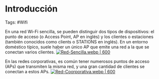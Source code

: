 # Introducción

Tags: #Wifi 

En una red Wi-Fi sencilla, se pueden distinguir dos tipos de dispositivos: el punto de acceso (o Access Point, AP en inglés) y los clientes o estaciones (también conocidos como clients o STATIONS en inglés). En un entorno doméstico típico, suele haber un único AP que emite una red a la que se conectan varios clientes.
[![Red-Sencilla.webp | 600](https://i.postimg.cc/bY9VVGCT/Red-Sencilla.webp)](https://postimg.cc/Z00LCqhB)

 En las redes corporativas, es común tener numerosos puntos de acceso (APs) que transmiten la misma red, y una gran cantidad de clientes se conectan a estos APs.
[![Red-Coorporativa.webp | 600](https://i.postimg.cc/LXTkDP9g/Red-Coorporativa.webp)](https://postimg.cc/ygDSYkS7)


